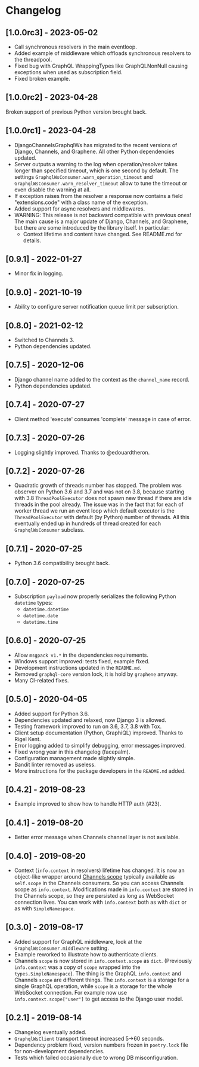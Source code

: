 <!--
Copyright (C) DATADVANCE, 2010-2023

Permission is hereby granted, free of charge, to any person obtaining a
copy of this software and associated documentation files (the
"Software"), to deal in the Software without restriction, including
without limitation the rights to use, copy, modify, merge, publish,
distribute, sublicense, and/or sell copies of the Software, and to
permit persons to whom the Software is furnished to do so, subject to
the following conditions:

The above copyright notice and this permission notice shall be included
in all copies or substantial portions of the Software.

THE SOFTWARE IS PROVIDED "AS IS", WITHOUT WARRANTY OF ANY KIND, EXPRESS
OR IMPLIED, INCLUDING BUT NOT LIMITED TO THE WARRANTIES OF
MERCHANTABILITY, FITNESS FOR A PARTICULAR PURPOSE AND NONINFRINGEMENT.
IN NO EVENT SHALL THE AUTHORS OR COPYRIGHT HOLDERS BE LIABLE FOR ANY
CLAIM, DAMAGES OR OTHER LIABILITY, WHETHER IN AN ACTION OF CONTRACT,
TORT OR OTHERWISE, ARISING FROM, OUT OF OR IN CONNECTION WITH THE
SOFTWARE OR THE USE OR OTHER DEALINGS IN THE SOFTWARE.
-->

# Changelog

## [1.0.0rc3] - 2023-05-02

- Call synchronous resolvers in the main eventloop.
- Added example of middleware which offloads synchronous resolvers to 
  the threadpool.
- Fixed bug with GraphQL WrappingTypes like GraphQLNonNull causing
exceptions when used as subscription field.
- Fixed broken example.

## [1.0.0rc2] - 2023-04-28

Broken support of previous Python version brought back.

## [1.0.0rc1] - 2023-04-28

- DjangoChannelsGraphqlWs has migrated to the recent versions of Django,
  Channels, and Graphene. All other Python dependencies updated.
- Server outputs a warning to the log when operation/resolver takes
  longer than specified timeout, which is one second by default. The
  settings `GraphqlWsConsumer.warn_operation_timeout` and
  `GraphqlWsConsumer.warn_resolver_timeout` allow to tune the timeout or
  even disable the warning at all.
- If exception raises from the resolver a response now contains a field
  "extensions.code" with a class name of the exception.
- Added support for async resolvers and middlewares.
- WARNING: This release is not backward compatible with previous ones!
  The main cause is a major update of Django, Channels, and Graphene,
  but there are some introduced by the library itself. In particular:
  - Context lifetime and content have changed. See README.md for
    details.

## [0.9.1] - 2022-01-27

- Minor fix in logging.

## [0.9.0] - 2021-10-19

- Ability to configure server notification queue limit per subscription.

## [0.8.0] - 2021-02-12

- Switched to Channels 3.
- Python dependencies updated.

## [0.7.5] - 2020-12-06

- Django channel name added to the context as the `channel_name` record.
- Python dependencies updated.

## [0.7.4] - 2020-07-27

- Client method 'execute' consumes 'complete' message in case of error.

## [0.7.3] - 2020-07-26

- Logging slightly improved. Thanks to @edouardtheron.

## [0.7.2] - 2020-07-26

- Quadratic growth of threads number has stopped. The problem was
  observer on Python 3.6 and 3.7 and was not on 3.8, because starting
  with 3.8 `ThreadPoolExecutor` does not spawn new thread if there are
  idle threads in the pool already. The issue was in the fact that for
  each of worker thread we run an event loop which default executor is
  the `ThreadPoolExecutor` with default (by Python) number of threads.
  All this eventually ended up in hundreds of thread created for each
  `GraphqlWsConsumer` subclass.

## [0.7.1] - 2020-07-25

- Python 3.6 compatibility brought back.

## [0.7.0] - 2020-07-25

- Subscription `payload` now properly serializes the following Python
  `datetime` types:
  - `datetime.datetime`
  - `datetime.date`
  - `datetime.time`

## [0.6.0] - 2020-07-25

- Allow `msgpack v1.*` in the dependencies requirements.
- Windows support improved: tests fixed, example fixed.
- Development instructions updated in the `README.md`.
- Removed `graphql-core` version lock, it is hold by `graphene` anyway.
- Many CI-related fixes.

## [0.5.0] - 2020-04-05

- Added support for Python 3.6.
- Dependencies updated and relaxed, now Django 3 is allowed.
- Testing framework improved to run on 3.6, 3.7, 3.8 with Tox.
- Client setup documentation (Python, GraphiQL) improved. Thanks to
  Rigel Kent.
- Error logging added to simplify debugging, error messages improved.
- Fixed wrong year in this changelog (facepalm).
- Configuration management made slightly simple.
- Bandit linter removed as useless.
- More instructions for the package developers in the `README.md` added.

## [0.4.2] - 2019-08-23

- Example improved to show how to handle HTTP auth (#23).

## [0.4.1] - 2019-08-20

- Better error message when Channels channel layer is not available.

## [0.4.0] - 2019-08-20

- Context (`info.context` in resolvers) lifetime has changed. It is now
  an object-like wrapper around [Channels
  scope](https://channels.readthedocs.io/en/latest/topics/consumers.html#scope)
  typically available as `self.scope` in the Channels consumers. So you
  can access Channels scope as `info.context`. Modifications made in
  `info.context` are stored in the Channels scope, so they are persisted
  as long as WebSocket connection lives. You can work with
  `info.context` both as with `dict` or as with `SimpleNamespace`.

## [0.3.0] - 2019-08-17

- Added support for GraphQL middleware, look at the
  `GraphqlWsConsumer.middleware` setting.
- Example reworked to illustrate how to authenticate clients.
- Channels `scope` is now stored in `info.context.scope` as `dict`.
  (Previously `info.context` was a copy of `scope` wrapped into the
  `types.SimpleNamespace`). The thing is the GraphQL `info.context` and
  Channels `scope` are different things. The `info.context` is a storage
  for a single GraphQL operation, while `scope` is a storage for the
  whole WebSocket connection. For example now use
  `info.context.scope["user"]` to get access to the Django user model.

## [0.2.1] - 2019-08-14

- Changelog eventually added.
- `GraphqlWsClient` transport timeout increased 5->60 seconds.
- Dependency problem fixed, version numbers frozen in `poetry.lock` file
  for non-development dependencies.
- Tests which failed occasionally due to wrong DB misconfiguration.
